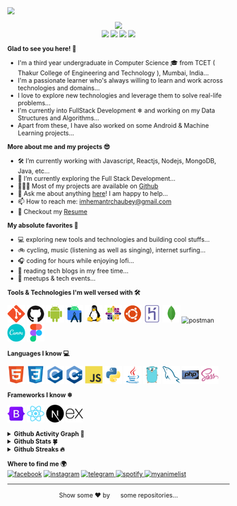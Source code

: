 <img src="https://raw.githubusercontent.com/halfrost/halfrost/master/icons/header_.png">
<p align="center"><img src="https://readme-typing-svg.herokuapp.com?font=Merriweather&duration=3000&pause=1500&color=00E9EE&center=true&vCenter=true&height=40&lines=Hey+there!+I'm+Hemant+Chaubey+%F0%9F%98%8E;a+FullStack+Developer+%E2%9D%84;a+web3+enthusiast+%F0%9F%92%BB;who+loves+to+build+%F0%9F%9B%A0;and+contribute+to+projects+%E2%9C%A8"></br>
<img src="https://visitor-badge-reloaded.herokuapp.com/badge?page_id=imhemantchaubey&color=ED5007&style=flat-square&logo">
<a href="https://www.linkedin.com/in/imhemantchaubey"><img src="https://img.shields.io/badge/-LinkedIn-0e76a8?style=flat-square&logo=Linkedin&logoColor=white"></a>
<a href="https://www.github.com/imhemantchaubey"><img src="https://img.shields.io/badge/Website-3b5998?style=flat-square&logo=google-chrome&logoColor=white"></a>
<a href="https://www.twitter.com/imhemantchaubey"><img src="https://img.shields.io/badge/-Twitter-00acee?style=flat-square&logo=Twitter&logoColor=white"></a></p>

__Glad to see you here! 👋__
- I'm a third year undergraduate in Computer Science 🎓 from TCET ( Thakur College of Engineering and Technology ), Mumbai, India...
- I'm a passionate learner who's always willing to learn and work across technologies and domains...
- I love to explore new technologies and leverage them to solve real-life problems...
- I'm currently into FullStack Development ❄ and working on my Data Structures and Algorithms...
- Apart from these, I have also worked on some Android & Machine Learning projects...

__More about me and my projects 😎__
- 🛠 I’m currently working with Javascript, Reactjs, Nodejs, MongoDB, Java, etc...
- 🚀 I’m currently exploring the Full Stack Development...
- 👨🏻‍💻 Most of my projects are available on [Github](https://github.com/imhemantchaubey)
- 💬 Ask me about anything [here](https://www.linkedin.com/in/imhemantchaubey)! I am happy to help...
- 📫 How to reach me: imhemantrchaubey@gmail.com
- 📝 Checkout my [Resume]()

__My absolute favorites 💚__
- 💻 exploring new tools and technologies and building cool stuffs...
- 🚲 cycling, music (listening as well as singing), internet surfing...
- 🎧 coding for hours while enjoying lofi...
- 📰 reading tech blogs in my free time...
- 🍕 meetups & tech events...

__Tools & Technologies I'm well versed with 🛠__

<img src="https://raw.githubusercontent.com/devicons/devicon/master/icons/git/git-original.svg" alt="git" width="40" height="40"/> <img src="https://raw.githubusercontent.com/devicons/devicon/master/icons/github/github-original.svg" alt="github" width="40" height="40"/> <img src="https://raw.githubusercontent.com/devicons/devicon/master/icons/android/android-original.svg" alt="android" width="40" height="40"/> <img src="https://raw.githubusercontent.com/devicons/devicon/master/icons/androidstudio/androidstudio-original.svg" alt="androidstudio" width="40" height="40"/> <img src="https://raw.githubusercontent.com/devicons/devicon/master/icons/linux/linux-original.svg" alt="linux" width="40" height="40"/> <img src="https://raw.githubusercontent.com/devicons/devicon/master/icons/centos/centos-original.svg" alt="centos" width="40" height="40"/> <img src="https://raw.githubusercontent.com/devicons/devicon/master/icons/ubuntu/ubuntu-plain.svg" alt="ubuntu" width="40" height="40"/> <img src="https://raw.githubusercontent.com/devicons/devicon/master/icons/heroku/heroku-original.svg" alt="heroku" width="40" height="40"/> <img src="https://raw.githubusercontent.com/devicons/devicon/master/icons/mongodb/mongodb-original.svg" alt="mongodb" width="40" height="40"/> <img src="https://www.vectorlogo.zone/logos/getpostman/getpostman-icon.svg" alt="postman" width="40" height="40"/> <img src="https://raw.githubusercontent.com/devicons/devicon/master/icons/canva/canva-original.svg" alt="canva" width="40" height="40"/> <img src="https://raw.githubusercontent.com/devicons/devicon/master/icons/figma/figma-original.svg" alt="figma" width="40" height="40"/> 

__Languages I know 💻__

<img src="https://raw.githubusercontent.com/devicons/devicon/master/icons/html5/html5-original.svg" alt="html5" width="40" height="40"/> <img src="https://raw.githubusercontent.com/devicons/devicon/master/icons/css3/css3-original.svg" alt="css3" width="40" height="40"/> <img src="https://raw.githubusercontent.com/devicons/devicon/master/icons/c/c-original.svg" alt="c" width="40" height="40"/> <img src="https://raw.githubusercontent.com/devicons/devicon/master/icons/cplusplus/cplusplus-original.svg" alt="cplusplus" width="40" height="40"/> <img src="https://raw.githubusercontent.com/devicons/devicon/master/icons/javascript/javascript-original.svg" alt="javascript" width="40" height="40"/> <img src="https://raw.githubusercontent.com/devicons/devicon/master/icons/python/python-original.svg" alt="python" width="40" height="40"/> <img src="https://raw.githubusercontent.com/devicons/devicon/master/icons/java/java-original.svg" alt="java" width="40" height="40"/> <img src="https://raw.githubusercontent.com/devicons/devicon/master/icons/go/go-original.svg" alt="go" width="40" height="40"/> <img src="https://raw.githubusercontent.com/devicons/devicon/master/icons/mysql/mysql-original.svg" alt="mysql" width="40" height="40"/> <img src="https://raw.githubusercontent.com/devicons/devicon/master/icons/php/php-original.svg" alt="php" width="40" height="40"/> <img src="https://raw.githubusercontent.com/devicons/devicon/master/icons/sass/sass-original.svg" alt="sass" width="40" height="40"/> 

__Frameworks I know ❄__

<img src="https://raw.githubusercontent.com/devicons/devicon/master/icons/bootstrap/bootstrap-original.svg" alt="bootstrap" width="40" height="40"/> <img src="https://raw.githubusercontent.com/devicons/devicon/master/icons/react/react-original.svg" alt="react" width="40" height="40"/> <img src="https://raw.githubusercontent.com/devicons/devicon/master/icons/nextjs/nextjs-original.svg" alt="nextjs" width="40" height="40"/> <img src="https://raw.githubusercontent.com/devicons/devicon/master/icons/express/express-original.svg" alt="express" width="40" height="40"/> 

<details>
  <summary><b>Github Activity Graph 🌟</b></summary></br>
  <img width="100%" src="https://activity-graph.herokuapp.com/graph?username=imhemantchaubey&theme=dracula&hide_border=true"/>
</details>

<details>	
  <summary><b>Github Stats 🍀</b></summary></br>
  <img height="160em" src="https://github-readme-stats.vercel.app/api?username=imhemantchaubey&show_icons=true&hide_border=true&&count_private=true&include_all_commits=true&theme=dark" /> <img height="160em" src="https://github-readme-stats.vercel.app/api/top-langs/?username=imhemantchaubey&show_icons=true&hide_border=true&layout=compact&theme=dark"/>
</details>

<details>
  <summary><b>Github Streaks 🔥</b></summary></br>
  <img height="160em" src="https://github-readme-streak-stats.herokuapp.com/?user=imhemantchaubey&theme=dark&hide_border=true"/>
</details>

<b>Where to find me 🌍</b></br>
<a href="https://www.facebook.com/imhemantchaubey"> <img alt="facebook" width="40px" src="https://camo.githubusercontent.com/8f245234577766478eaf3ee72b0615e99bb9ef3eaa56e1c37f75692811181d5c/68747470733a2f2f6564656e742e6769746875622e696f2f537570657254696e7949636f6e732f696d616765732f7376672f66616365626f6f6b2e737667" /></a> <a href="https://www.instagram.com/imhemantchaubey"> <img alt="instagram" width="40px" src="https://camo.githubusercontent.com/c9dacf0f25a1489fdbc6c0d2b41cda58b77fa210a13a886d6f99e027adfbd358/68747470733a2f2f6564656e742e6769746875622e696f2f537570657254696e7949636f6e732f696d616765732f7376672f696e7374616772616d2e737667" /></a> <a href="https://telegram.im/@imhemantchaubey"> <img alt="telegram" width="40px" src="https://i.imgur.com/8uCq4fi.png" /> </a> <a href="https://open.spotify.com/user/3157h7mwmuodojr2hk62ck2vgq5i"> <img alt="spotify" width="40px" src="https://i.imgur.com/TuGJlcZ.png" /> </a> <a href="https://myanimelist.net/profile/imhemantchaubey"> <img alt="myanimelist" width="40px" src="https://i.imgur.com/TnZcuA4.png" /></a> 

------
<p align="center">Show some ❤ by <img src="https://imgur.com/o7ncZFp.jpg" height="16px" width="16px"> some repositories...</p>